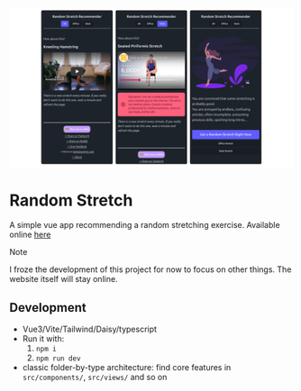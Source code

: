 ![screenshots of the app's screens](doc/img/screenshot.png)

# Random Stretch

A simple vue app recommending a random stretching exercise. Available online [here](https://stretch.koljapluemer.com/)

> [!NOTE]  
> I froze the development of this project for now to focus on other things. The website itself will stay online.


## Development

- Vue3/Vite/Tailwind/Daisy/typescript
- Run it with:
    1. `npm i`
    2. `npm run dev`
- classic folder-by-type architecture: find core features in `src/components/`, `src/views/` and so on
